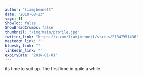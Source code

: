 ```yaml
---
author: "liamjbennett"
date: "2010-08-22"
tags: []
ShowToc: false
ShowBreadCrumbs: false
thumbnail: "/img/main/profile.jpg"
twitter_link: "https://x.com/liamjbennett/status/21842951436"
mastodon_link: ""
bluesky_link: ""
linkedin_link: ""
expiryDate: "2016-01-01"
---
```


its time to suit up. The first time in quite a while.

